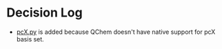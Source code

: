 # Decision Log

- [pcX.py](pcX.py) is added because QChem doesn't have native support for pcX basis set.